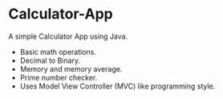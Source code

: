 # Calculator-App

A simple Calculator App using Java.
- Basic math operations.
- Decimal to Binary.
- Memory and memory average.
- Prime number checker.
- Uses Model View Controller (MVC) like programming style.
